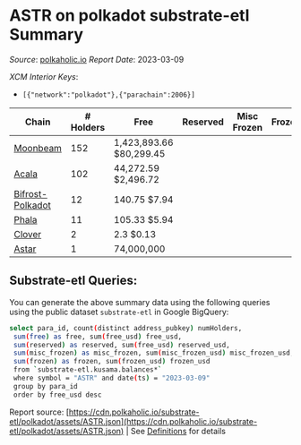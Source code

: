 # ASTR on polkadot substrate-etl Summary

_Source_: [polkaholic.io](https://polkaholic.io) *Report Date*: 2023-03-09


*XCM Interior Keys*:
* `[{"network":"polkadot"},{"parachain":2006}]`


| Chain | # Holders | Free | Reserved | Misc Frozen | Frozen | Price | AssetID |
| ----- | --------- | ---- | -------- | ----------- | ------ | ----- | ------- |
| [Moonbeam](/polkadot/2004-moonbeam) | 152 | 1,423,893.66 $80,299.45 |   |    |   | $0.06 | `{"Token":"224077081838586484055667086558292981199"}` |
| [Acala](/polkadot/2000-acala) | 102 | 44,272.59 $2,496.72 |   |    |   | $0.06 | `{"ForeignAsset":"2"}` |
| [Bifrost-Polkadot](/polkadot/2030-bifrost-dot) | 12 | 140.75 $7.94 |   |    |   | $0.06 | `{"Token2":"3"}` |
| [Phala](/polkadot/2035-phala) | 11 | 105.33 $5.94 |   |    |   | $0.06 | `{"Token":"6"}` |
| [Clover](/polkadot/2002-clover) | 2 | 2.3 $0.13 |   |    |   | $0.06 | `{"Token":"12"}` |
| [Astar](/polkadot/2006-astar) | 1 | 74,000,000  |   |    |   |  | `{"Token":"1333"}` |

## Substrate-etl Queries:
You can generate the above summary data using the following queries using the public dataset `substrate-etl` in Google BigQuery:
```bash
select para_id, count(distinct address_pubkey) numHolders, 
 sum(free) as free, sum(free_usd) free_usd,
 sum(reserved) as reserved, sum(free_usd) reserved_usd,
 sum(misc_frozen) as misc_frozen, sum(misc_frozen_usd) misc_frozen_usd,
 sum(frozen) as frozen, sum(frozen_usd) frozen_usd
 from `substrate-etl.kusama.balances*` 
 where symbol = "ASTR" and date(ts) = "2023-03-09"
 group by para_id
 order by free_usd desc
```


Report source: [https://cdn.polkaholic.io/substrate-etl/polkadot/assets/ASTR.json](https://cdn.polkaholic.io/substrate-etl/polkadot/assets/ASTR.json) | See [Definitions](/DEFINITIONS.md) for details
